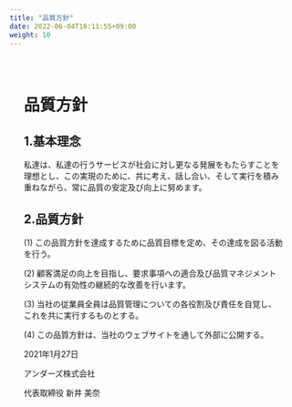 ```yaml
---
title: "品質方針"
date: 2022-06-04T16:11:55+09:00
weight: 10
---
```

<div amp-fx="fade-in" data-duration="500ms" class='container' style="padding: 25px">
<h1 class="inline">品質方針</h1>

<div class="mt-16 mb-8">
<h2>1.基本理念</h2>

私達は、私達の行うサービスが社会に対し更なる発展をもたらすことを理想とし、この実現のために、共に考え、話し合い、そして実行を積み重ねながら、常に品質の安定及び向上に努めます。
</div>

<div class="mt-8 mb-32">
<h2>2.品質方針</h2>

(1) この品質方針を達成するために品質目標を定め、その達成を図る活動を行う。

(2) 顧客満足の向上を目指し、要求事項への適合及び品質マネジメントシステムの有効性の継続的な改善を行います。

(3) 当社の従業員全員は品質管理についての各役割及び責任を自覚し、これを共に実行するものとする。

(4) この品質方針は、当社のウェブサイトを通して外部に公開する。
</div>

<div class="text-right">
2021年1月27日

アンダーズ株式会社

代表取締役 新井 美奈
</div>
</div>